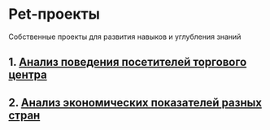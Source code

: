 # Pet-проекты

Собственные проекты для развития навыков и углубления знаний

## 1. [Анализ поведения посетителей торгового центра](https://github.com/serkosil/pet_projects/tree/e030c686670223a240d7794c3e1132da697e4a43/Analysis%20shopping%20mall%20visitors)

## 2. [Анализ экономических показателей разных стран](https://github.com/serkosil/pet_projects/tree/main/Analysing%20economies%20countries)

